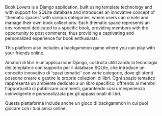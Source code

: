 Book Lovers is a Django application, built using template technology and with support for SQLite database and introduces an innovative concept of 'thematic spaces' with various categories, where users can create and manage their own book collections. Each thematic space represents an environment dedicated to a specific book, providing members with the opportunity to post comments, thus providing a captivating and personalized experience for book enthusiasts.

This platform also includes a backgammon game where you can play with your friends online.

Amatori di libri è un'applicazione Django, costruita utilizzando la tecnologia dei template e con supporto per il database SQLite, che introduce un concetto innovativo di 'spazi tematici' con varie categorie, dove gli utenti possono creare e gestire le proprie collezioni di libri. Ogni spazio tematico rappresenta un ambiente dedicato a un libro specifico, offrendo ai membri l'opportunità di pubblicare commenti, garantendo così un'esperienza coinvolgente e personalizzata per gli appassionati di libri.

Questa piattaforma include anche un gioco di backgammon in cui puoi giocare con i tuoi amici online.
